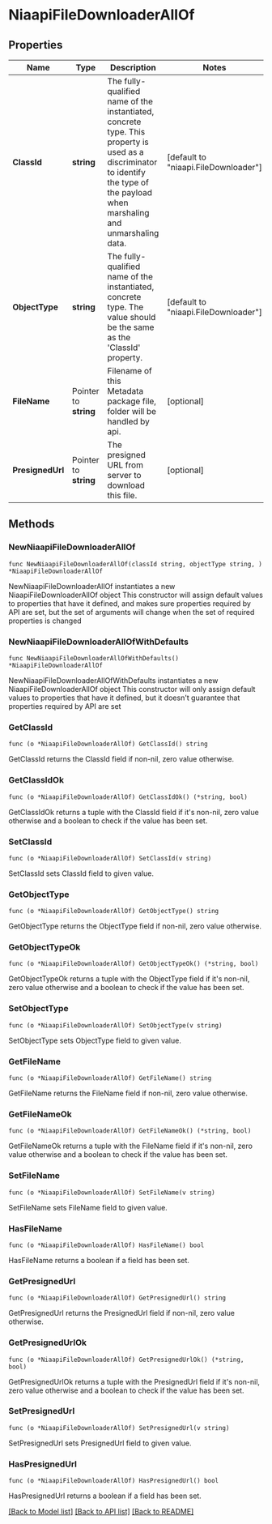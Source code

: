 # NiaapiFileDownloaderAllOf

## Properties

Name | Type | Description | Notes
------------ | ------------- | ------------- | -------------
**ClassId** | **string** | The fully-qualified name of the instantiated, concrete type. This property is used as a discriminator to identify the type of the payload when marshaling and unmarshaling data. | [default to "niaapi.FileDownloader"]
**ObjectType** | **string** | The fully-qualified name of the instantiated, concrete type. The value should be the same as the &#39;ClassId&#39; property. | [default to "niaapi.FileDownloader"]
**FileName** | Pointer to **string** | Filename of this Metadata package file, folder will be handled by api. | [optional] 
**PresignedUrl** | Pointer to **string** | The presigned URL from server to download this file. | [optional] 

## Methods

### NewNiaapiFileDownloaderAllOf

`func NewNiaapiFileDownloaderAllOf(classId string, objectType string, ) *NiaapiFileDownloaderAllOf`

NewNiaapiFileDownloaderAllOf instantiates a new NiaapiFileDownloaderAllOf object
This constructor will assign default values to properties that have it defined,
and makes sure properties required by API are set, but the set of arguments
will change when the set of required properties is changed

### NewNiaapiFileDownloaderAllOfWithDefaults

`func NewNiaapiFileDownloaderAllOfWithDefaults() *NiaapiFileDownloaderAllOf`

NewNiaapiFileDownloaderAllOfWithDefaults instantiates a new NiaapiFileDownloaderAllOf object
This constructor will only assign default values to properties that have it defined,
but it doesn't guarantee that properties required by API are set

### GetClassId

`func (o *NiaapiFileDownloaderAllOf) GetClassId() string`

GetClassId returns the ClassId field if non-nil, zero value otherwise.

### GetClassIdOk

`func (o *NiaapiFileDownloaderAllOf) GetClassIdOk() (*string, bool)`

GetClassIdOk returns a tuple with the ClassId field if it's non-nil, zero value otherwise
and a boolean to check if the value has been set.

### SetClassId

`func (o *NiaapiFileDownloaderAllOf) SetClassId(v string)`

SetClassId sets ClassId field to given value.


### GetObjectType

`func (o *NiaapiFileDownloaderAllOf) GetObjectType() string`

GetObjectType returns the ObjectType field if non-nil, zero value otherwise.

### GetObjectTypeOk

`func (o *NiaapiFileDownloaderAllOf) GetObjectTypeOk() (*string, bool)`

GetObjectTypeOk returns a tuple with the ObjectType field if it's non-nil, zero value otherwise
and a boolean to check if the value has been set.

### SetObjectType

`func (o *NiaapiFileDownloaderAllOf) SetObjectType(v string)`

SetObjectType sets ObjectType field to given value.


### GetFileName

`func (o *NiaapiFileDownloaderAllOf) GetFileName() string`

GetFileName returns the FileName field if non-nil, zero value otherwise.

### GetFileNameOk

`func (o *NiaapiFileDownloaderAllOf) GetFileNameOk() (*string, bool)`

GetFileNameOk returns a tuple with the FileName field if it's non-nil, zero value otherwise
and a boolean to check if the value has been set.

### SetFileName

`func (o *NiaapiFileDownloaderAllOf) SetFileName(v string)`

SetFileName sets FileName field to given value.

### HasFileName

`func (o *NiaapiFileDownloaderAllOf) HasFileName() bool`

HasFileName returns a boolean if a field has been set.

### GetPresignedUrl

`func (o *NiaapiFileDownloaderAllOf) GetPresignedUrl() string`

GetPresignedUrl returns the PresignedUrl field if non-nil, zero value otherwise.

### GetPresignedUrlOk

`func (o *NiaapiFileDownloaderAllOf) GetPresignedUrlOk() (*string, bool)`

GetPresignedUrlOk returns a tuple with the PresignedUrl field if it's non-nil, zero value otherwise
and a boolean to check if the value has been set.

### SetPresignedUrl

`func (o *NiaapiFileDownloaderAllOf) SetPresignedUrl(v string)`

SetPresignedUrl sets PresignedUrl field to given value.

### HasPresignedUrl

`func (o *NiaapiFileDownloaderAllOf) HasPresignedUrl() bool`

HasPresignedUrl returns a boolean if a field has been set.


[[Back to Model list]](../README.md#documentation-for-models) [[Back to API list]](../README.md#documentation-for-api-endpoints) [[Back to README]](../README.md)


